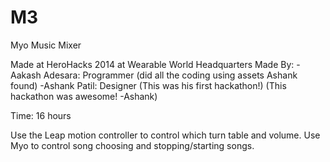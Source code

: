 M3
==

Myo Music Mixer

Made at HeroHacks 2014 at Wearable World Headquarters
Made By:
-Aakash Adesara: Programmer (did all the coding using assets Ashank found)
-Ashank Patil: Designer (This was his first hackathon!) (This hackathon was awesome! -Ashank)

Time: 16 hours

Use the Leap motion controller to control which turn table and volume. Use Myo to control song choosing and stopping/starting songs.
